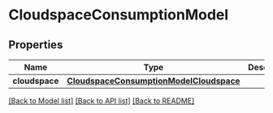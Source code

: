 # CloudspaceConsumptionModel

## Properties
Name | Type | Description | Notes
------------ | ------------- | ------------- | -------------
**cloudspace** | [**CloudspaceConsumptionModelCloudspace**](CloudspaceConsumptionModelCloudspace.md) |  | [optional] 

[[Back to Model list]](../README.md#documentation-for-models) [[Back to API list]](../README.md#documentation-for-api-endpoints) [[Back to README]](../README.md)


